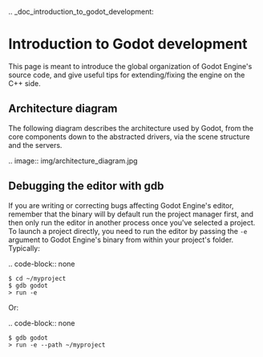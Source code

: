 .. _doc_introduction_to_godot_development:

Introduction to Godot development
=================================

This page is meant to introduce the global organization of Godot Engine's
source code, and give useful tips for extending/fixing the engine on the
C++ side.

Architecture diagram
--------------------

The following diagram describes the architecture used by Godot, from the
core components down to the abstracted drivers, via the scene
structure and the servers.

.. image:: img/architecture_diagram.jpg

Debugging the editor with gdb
-----------------------------

If you are writing or correcting bugs affecting Godot Engine's editor,
remember that the binary will by default run the project manager first,
and then only run the editor in another process once you've selected a
project. To launch a project directly, you need to run the editor by
passing the `-e` argument to Godot Engine's binary from within your
project's folder. Typically:

.. code-block:: none

    $ cd ~/myproject
    $ gdb godot
    > run -e

Or:

.. code-block:: none

    $ gdb godot
    > run -e --path ~/myproject
